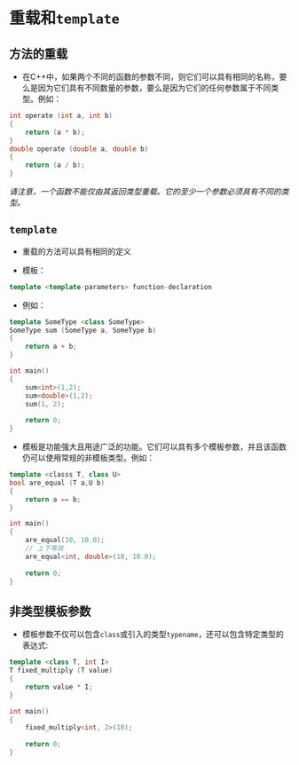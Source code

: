 # 重载和`template`



## 方法的重载

- 在C++中，如果两个不同的函数的参数不同，则它们可以具有相同的名称，要么是因为它们具有不同数量的参数，要么是因为它们的任何参数属于不同类型。例如：

```c++
int operate (int a, int b)
{
    return (a * b);
}
double operate (double a, double b)
{
    return (a / b);
}
```



*请注意，一个函数不能仅由其返回类型重载。它的至少一个参数必须具有不同的类型。*



## `template`

- 重载的方法可以具有相同的定义

- 模板：

```c++
template <template-parameters> function-declaration
```



- 例如：

```c++
template SomeType <class SomeType>
SomeType sum (SomeType a, SomeType b)
{
    return a + b;
}

int main()
{
    sum<int>(1,2);
    sum<double>(1,2);
    sum(1, 2);
    
    return 0;
}
```

- 模板是功能强大且用途广泛的功能。它们可以具有多个模板参数，并且该函数仍可以使用常规的非模板类型。例如：

```c++
template <classs T, class U>
bool are_equal (T a,U b)
{
    return a == b;
}

int main()
{
    are_equal(10, 10.0);
    // 上下等效
    are_equal<int, double>(10, 10.0);
    
    return 0;
}
```



## 非类型模板参数

- 模板参数不仅可以包含`class`或引入的类型`typename`，还可以包含特定类型的表达式:

```c++
template <class T, int I>
T fixed_multiply (T value)
{
    return value * I;
}

int main()
{
    fixed_multiply<int, 2>(10);
    
    return 0;
}
```

